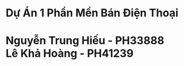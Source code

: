<h1>Dự Án 1 Phần Mền Bán Điện Thoại<h1>
Nguyễn Trung Hiếu - PH33888 <br>
Lê Khả Hoàng - PH41239 <br>

